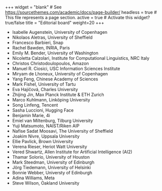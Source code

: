 +++
widget = "blank"  # See https://sourcethemes.com/academic/docs/page-builder/
headless = true  # This file represents a page section.
active = true  # Activate this widget? true/false
title = "Editorial board"
weight=20
+++

* Isabelle Augenstein, University of Copenhagen
* Nikolaos Aletras, University of Sheffield
* Francesco Barbieri, Snap
* Rachel Bawden, INRIA, Paris
* Emily M. Bender, University of Washington
* Nicoletta Calzolari, Institute for Computational Linguistics, NRC Italy
* Christos Christodoulopoulos, Amazon
* Manuel R. Ciosici, USC Information Sciences Institute
* Miryam de Lhoneux, University of Copenhagen
* Yang Feng, Chinese Academy of Sciences
* Mark Fishel, University of Tartu
* Eva Hajičová, Charles University
* Zhijing Jin, Max Planck Institute & ETH Zurich
* Marco Kuhlmann, Linköping University
* Song Linfeng, Tencent
* Sasha Luccioni, Hugging Face
* Benjamin Marie, 4i
* Emiel van Miltenburg, Tilburg University
* Yuji Matsumoto, NAIST/Riken AIP
* Nafise Sadat Moosavi, The University of Sheffield
* Joakim Nivre, Uppsala University
* Ellie Pavlick, Brown University
* Verena Rieser, Heriot Watt University
* Vered Shwartz, Allen Institute for Artificial Intelligence (AI2)
* Thamar Solorio, University of Houston
* Mark Steedman, University of Edinburgh
* Jörg Tiedemann, University of Helsinki
* Bonnie Webber, Universty of Edinburgh
* Adina Williams, Meta
* Steve Wilson, Oakland University